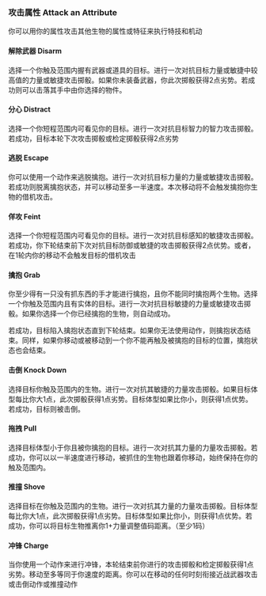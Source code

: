 ### 攻击属性 Attack an Attribute

你可以用你的属性攻击其他生物的属性或特征来执行特技和机动

#### 解除武器 Disarm

选择一个你触及范围内握有武器或道具的目标。进行一次对抗目标力量或敏捷中较高值的力量或敏捷攻击掷骰。如果你未装备武器，你此次掷骰获得2点劣势。若成功则可以击落其手中由你选择的物件。

#### 分心 Distract

选择一个你短程范围内可看见你的目标。进行一次对抗目标智力的智力攻击掷骰。若成功，目标本轮下次攻击掷骰或检定掷骰获得2点劣势

#### 逃脱 Escape

你可以使用一个动作来逃脱擒抱。进行一次对抗目标力量的力量或敏捷攻击掷骰。若成功则脱离擒抱状态，并可以移动至多一半速度。本次移动将不会触发擒抱你生物的借机攻击。

#### 佯攻 Feint

选择一个你短程范围内可看见你的目标。进行一次对抗目标感知的敏捷攻击掷骰。若成功，你下轮结束前下次对抗目标防御或敏捷的攻击掷骰获得2点优势。或者，在1轮内你的移动不会触发目标的借机攻击

#### 擒抱 Grab

你至少得有一只没有抓东西的手才能进行擒抱，且你不能同时擒抱两个生物。选择一个你触及范围内且有实体的目标。进行一次对抗目标敏捷的力量或敏捷攻击掷骰。如果你选择一个你已经擒抱的生物，则自动成功。

若成功，目标陷入擒抱状态直到下轮结束。如果你无法使用动作，则擒抱状态结束。同样，如果你移动或被移动到一个你不能再触及被擒抱的目标的位置，擒抱状态也会结束。

#### 击倒 Knock Down

选择目标你触及范围内的生物。进行一次对抗其敏捷的力量攻击掷骰。如果目标体型每比你大1点，此次掷骰获得1点劣势。目标体型如果比你小，则获得1点优势。若成功，目标则被击倒。

#### 拖拽 Pull

选择目标体型小于你且被你擒抱的目标。进行一次对抗其力量的力量攻击掷骰。若成功，你可以以一半速度进行移动，被抓住的生物也跟着你移动，始终保持在你的触及范围内。

#### 推撞 Shove

选择目标在你触及范围内的生物。进行一次对抗其力量的力量攻击掷骰。目标体型每比你大1点，此次掷骰获得1点劣势。目标体型如果比你小，则获得1点优势。若成功，你可以将目标生物推离你1+力量调整值码距离。（至少1码）

#### 冲锋 Charge

当你使用一个动作来进行冲锋，本轮结束前你进行的攻击掷骰和检定掷骰获得1点劣势。移动至多等同于你速度的距离。你可以在移动的任何时刻衔接近战武器攻击或击倒动作或推撞动作
